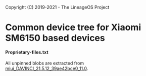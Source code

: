 Copyright (C) 2019-2021 - The LineageOS Project

Common device tree for Xiaomi SM6150 based devices
==============

#### Proprietary-files.txt
All unpinned blobs are extracted from [miui_DAVINCI_21.5.12_39ae42bce0_11.0](https://bigota.d.miui.com/21.5.12/miui_DAVINCI_21.5.12_39ae42bce0_11.0.zip).
